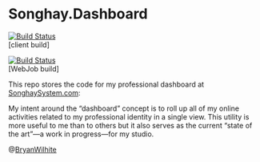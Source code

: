 # Songhay.Dashboard

[![Build Status](https://songhay.visualstudio.com/SonghaySystem/_apis/build/status/songhay-system-dashboard-yaml-build)](https://songhay.visualstudio.com/SonghaySystem/_build/latest?definitionId=14)
<br />[client build]

[![Build Status](https://songhay.visualstudio.com/SonghaySystem/_apis/build/status/songhay-system-job-dashboard-yaml-build)](https://songhay.visualstudio.com/SonghaySystem/_build/latest?definitionId=15)
<br />[WebJob build]

This repo stores the code for my professional dashboard at [SonghaySystem.com](http://songhaysystem.com):

My intent around the “dashboard” concept is to roll up all of my online activities related to my professional identity in a single view. This utility is more useful to me than to others but it also serves as the current “state of the art”—a work in progress—for my studio.

@[BryanWilhite](https://twitter.com/bryanwilhite)
